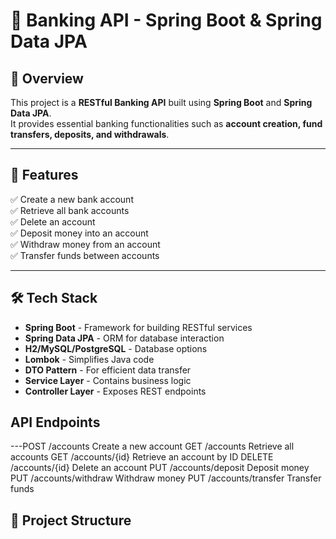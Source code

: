 # 🏦 Banking API - Spring Boot & Spring Data JPA  

## 📌 Overview  
This project is a **RESTful Banking API** built using **Spring Boot** and **Spring Data JPA**.  
It provides essential banking functionalities such as **account creation, fund transfers, deposits, and withdrawals**.  

---

## 🚀 Features  
✅ Create a new bank account  
✅ Retrieve all bank accounts  
✅ Delete an account  
✅ Deposit money into an account  
✅ Withdraw money from an account  
✅ Transfer funds between accounts  

---

## 🛠️ Tech Stack  
- **Spring Boot** - Framework for building RESTful services  
- **Spring Data JPA** - ORM for database interaction  
- **H2/MySQL/PostgreSQL** - Database options  
- **Lombok** - Simplifies Java code  
- **DTO Pattern** - For efficient data transfer  
- **Service Layer** - Contains business logic  
- **Controller Layer** - Exposes REST endpoints  

## API Endpoints
---POST	/accounts	Create a new account
GET	/accounts	Retrieve all accounts
GET	/accounts/{id}	Retrieve an account by ID
DELETE	/accounts/{id}	Delete an account
PUT	/accounts/deposit	Deposit money
PUT	/accounts/withdraw	Withdraw money
PUT	/accounts/transfer	Transfer funds


## 📂 Project Structure  
